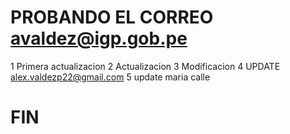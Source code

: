 # PROBANDO EL CORREO avaldez@igp.gob.pe
1 Primera actualizacion 
2 Actualizacion
3 Modificacion
4 UPDATE alex.valdezp22@gmail.com
5 update maria calle
# FIN
